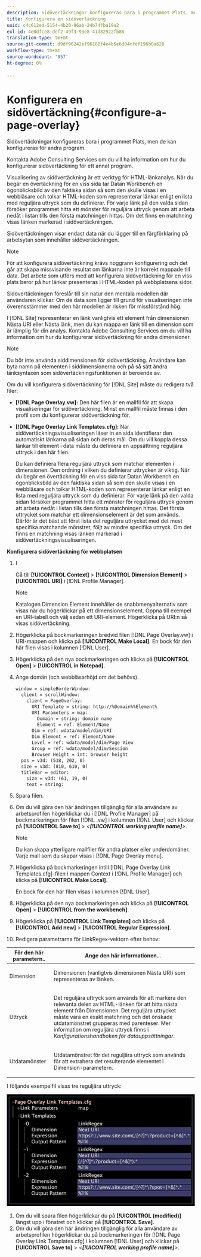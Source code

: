 ```yaml
---
description: Sidövertäckningar konfigureras bara i programmet Plats, men de kan konfigureras för andra program.
title: Konfigurera en sidövertäckning
uuid: c4c612ed-5154-4b20-96ab-24b74fba19a2
exl-id: 4e0dfce8-def2-49f3-93e8-41d82922fb88
translation-type: tm+mt
source-git-commit: d9df90242ef96188f4e4b5e6d04cfef196b0a628
workflow-type: tm+mt
source-wordcount: '857'
ht-degree: 0%

---
```


# Konfigurera en sidövertäckning{#configure-a-page-overlay}

Sidövertäckningar konfigureras bara i programmet Plats, men de kan konfigureras för andra program.

Kontakta Adobe Consulting Services om du vill ha information om hur du konfigurerar sidövertäckning för ett annat program.

Visualisering av sidövertäckning är ett verktyg för HTML-länkanalys. När du begär en övertäckning för en viss sida tar Datan Workbench en ögonblicksbild av den faktiska sidan så som den skulle visas i en webbläsare och tolkar HTML-koden som representerar länkar enligt en lista med reguljära uttryck som du definierar. För varje länk på den valda sidan försöker programmet hitta ett mönster för reguljära uttryck genom att arbeta nedåt i listan tills den första matchningen hittas. Om det finns en matchning visas länken markerad i sidövertäckningen.

Sidövertäckningen visar endast data när du lägger till en färgförklaring på arbetsytan som innehåller sidövertäckningen.

>[!NOTE]
>
>För att konfigurera sidövertäckning krävs noggrann konfigurering och det går att skapa missvisande resultat om länkarna inte är korrekt mappade till data. Det arbete som utförs med att konfigurera sidövertäckning för en viss plats beror på hur länkar presenteras i HTML-koden på webbplatsens sidor.

Sidövertäckningen föreslår till sin natur den mentala modellen där användaren klickar. Om de data som ligger till grund för visualiseringen inte överensstämmer med den här modellen är risken för missförstånd hög.

I [!DNL Site] representerar en länk vanligtvis ett element från dimensionen Nästa URI eller Nästa länk, men du kan mappa en länk till en dimension som är lämplig för din analys. Kontakta Adobe Consulting Services om du vill ha information om hur du konfigurerar sidövertäckning för andra dimensioner.

>[!NOTE]
>
>Du bör inte använda siddimensionen för sidövertäckning. Användare kan byta namn på elementen i siddimensionerna och på så sätt ändra länksyntaxen som sidövertäckningsfunktionen är beroende av.

Om du vill konfigurera sidövertäckning för [!DNL Site] måste du redigera två filer:

* **[!DNL Page Overlay.vw]:** Den här filen är en mallfil för att skapa visualiseringar för sidövertäckning. Minst en mallfil måste finnas i den profil som du konfigurerar sidövertäckning för.
* **[!DNL Page Overlay Link Templates.cfg]:** När sidövertäckningsvisualiseringen läser in en sida identifierar den automatiskt länkarna på sidan och deras mål. Om du vill koppla dessa länkar till element i data måste du definiera en uppsättning reguljära uttryck i den här filen.

   Du kan definiera flera reguljära uttryck som matchar elementen i dimensionen. Den ordning i vilken du definierar uttrycken är viktig. När du begär en övertäckning för en viss sida tar Datan Workbench en ögonblicksbild av den faktiska sidan så som den skulle visas i en webbläsare och tolkar HTML-koden som representerar länkar enligt en lista med reguljära uttryck som du definierar. För varje länk på den valda sidan försöker programmet hitta ett mönster för reguljära uttryck genom att arbeta nedåt i listan tills den första matchningen hittas. Det första uttrycket som matchar ett dimensionselement är det som används. Därför är det bäst att först lista det reguljära uttrycket med det mest specifika matchande mönstret, följt av mindre specifika uttryck. Om det finns en matchning visas länken markerad i sidövertäckningsvisualiseringen.

**Konfigurera sidövertäckning för webbplatsen**

1. I

   Gå till **[!UICONTROL Context]** > **[!UICONTROL Dimension Element]** > **[!UICONTROL URI]** i [!DNL Profile Manager].

   >[!NOTE]
   >
   >Katalogen Dimension Element innehåller de snabbmenyalternativ som visas när du högerklickar på ett dimensionselement. Öppna till exempel en URI-tabell och välj sedan ett URI-element. Högerklicka på URI:n så visas sidövertäckning.

1. Högerklicka på bockmarkeringen bredvid filen [!DNL Page Overlay.vw] i URI-mappen och klicka på **[!UICONTROL Make Local]**. En bock för den här filen visas i kolumnen [!DNL User].
1. Högerklicka på den nya bockmarkeringen och klicka på **[!UICONTROL Open]** > **[!UICONTROL in Notepad]**.
1. Ange domän (och webbläsarhöjd om det behövs).

   ```
   window = simpleBorderWindow: 
     client = scrollWindow: 
       client = PageOverlay: 
         URI Template = string: http://%Domain%%Element%
         URI Parameters = map: 
           Domain = string: domain name
           Element = ref: Element/Name
         Dim = ref: wdata/model/dim/URI
         Dim Element = ref: Element/Name
         Level = ref: wdata/model/dim/Page View
         Group = ref: wdata/model/dim/Session
         Browser Height = int: browser height
     pos = v3d: (518, 202, 0)
     size = v3d: (810, 610, 0)
     titleBar = editor: 
       size = v3d: (61, 19, 0)
       text = string: 
   ```

1. Spara filen.
1. Om du vill göra den här ändringen tillgänglig för alla användare av arbetsprofilen högerklickar du i [!DNL Profile Manager] på bockmarkeringen för filen [!DNL .vw] i kolumnen [!DNL User] och klickar på **[!UICONTROL Save to]** > *&lt;**[!UICONTROL working profile name]**>*.

   >[!NOTE]
   >
   >Du kan skapa ytterligare mallfiler för andra platser eller underdomäner. Varje mall som du skapar visas i [!DNL Page Overlay menu].

1. Högerklicka på bockmarkeringen intill [!DNL Page Overlay Link Templates.cfg]-filen i mappen Context i [!DNL Profile Manager] och klicka på **[!UICONTROL Make Local]**.

   En bock för den här filen visas i kolumnen [!DNL User].

1. Högerklicka på den nya bockmarkeringen och klicka på **[!UICONTROL Open]** > **[!UICONTROL from the workbench]**.
1. Högerklicka på **[!UICONTROL Link Templates]** och klicka på **[!UICONTROL Add new]** > **[!UICONTROL Regular Expression]**.
1. Redigera parametrarna för LinkRegex-vektorn efter behov:

<table id="table_24DD4BB5009542F7BB1DA3318E2E6E2B"> 
 <thead> 
  <tr> 
   <th colname="col1" class="entry"> För den här parametern.. </th> 
   <th colname="col2" class="entry"> Ange den här informationen... </th> 
  </tr>
 </thead>
 <tbody> 
  <tr> 
   <td colname="col1"> <p>Dimension </p> </td> 
   <td colname="col2"> <p>Dimensionen (vanligtvis dimensionen Nästa URI) som representeras av länken. </p> </td> 
  </tr> 
  <tr> 
   <td colname="col1"> <p>Uttryck </p> </td> 
   <td colname="col2"> <p>Det reguljära uttryck som används för att markera den relevanta delen av HTML-länken för att hitta nästa element från Dimensionen. Det reguljära uttrycket måste vara en exakt matchning och det önskade utdatamönstret grupperas med parenteser. Mer information om reguljära uttryck finns i <i>Konfigurationshandboken för datauppsättningar</i>. </p> </td> 
  </tr> 
  <tr> 
   <td colname="col1"> <p>Utdatamönster </p> </td> 
   <td colname="col2"> <p>Utdatamönstret för det reguljära uttryck som används för att extrahera det resulterande elementet i Dimension-parametern. </p> </td> 
  </tr> 
 </tbody> 
</table>

I följande exempelfil visas tre reguljära uttryck:

![](assets/cfg_PageOverlayLinkTemplates_Example.png)

1. Om du vill spara filen högerklickar du på **[!UICONTROL (modified)]** längst upp i fönstret och klickar på **[!UICONTROL Save]**.
1. Om du vill göra den här ändringen tillgänglig för alla användare av arbetsprofilen högerklickar du på bockmarkeringen för [!DNL Page Overlay Link Templates.cfg] i kolumnen [!DNL User] och klickar på **[!UICONTROL Save to]** > *&lt;**[!UICONTROL working profile name]**>*.
